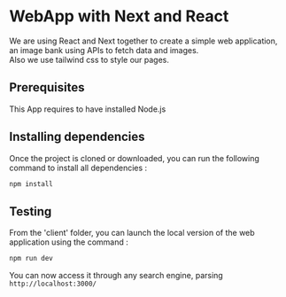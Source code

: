 # WebApp with Next and React

We are using React and Next together to create a simple web application, an image bank using APIs to fetch data and images.  
Also we use tailwind css to style our pages.

## Prerequisites

This App requires to have installed Node.js

## Installing dependencies

Once the project is cloned or downloaded, you can run the following command to install all dependencies :

```bash
npm install
```

## Testing

From the 'client' folder, you can launch the local version of the web application using the command :

```bash
npm run dev
```

You can now access it through any search engine, parsing `http://localhost:3000/`
